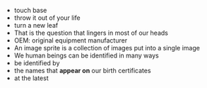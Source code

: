 * touch base
* throw it out of your life 
* turn a new leaf
* That is the question that lingers in most of our heads
* OEM: original equipment manufacturer
* An image sprite is a collection of images put into a single image
* We human beings can be identified in many ways
* be identified by
* the names that **appear on** our birth certificates
* at the latest
